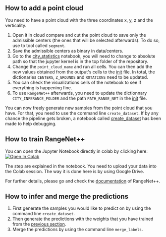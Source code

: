 ## How to add a point cloud

You need to have a point cloud with the three coordinates x, y, z and the verticality.

1. Open it in cloud compare and cut the point cloud to save only the admissible centers (the ones that will be selected afterwards). To do so, use to tool called `segment`.
2. Save the admissible centers as binary in data/centers.
3. Go to the [city_statistics](./city_statistics.ipynb) notebook, you will need to change to absolute path so that the jupyter kernel is in the top folder of the repository.
4. Change the `point_cloud_name` and run all cells. You can then add the new values obtained from the output's cells to the [init](./__init__.py) file. In total, the dictionaries `CENTERS`, `Z_GROUNDS` and `ROTATIONS` need to be updated.
5. You can check the visualizations cells of the notebook to see if everything is happening fine.
6. To use `RangeNet++` afterwards, you need to update the dictionnary `CITY_INFERANCE_FOLDER` and the path `PATH_RANGE_NET` in the [init](./__init__.py) file. 

You can now freely generate new samples from the point cloud that you have. For that, you need to use the command line `create_dataset`. If by any chance the pipeline gets broken, a notebook called [create_dataset](./create_dataset.ipynb) has been made to help debugging. 


## How to train RangeNet++

You can open the Jupyter Notebook directly in colab by clicking here:
<a href="https://colab.research.google.com/github/theovincent/3DPointCloudClassification/blob/rangenet/range_net/RangeNet%2B%2B.ipynb" target="_parent"><img src="https://colab.research.google.com/assets/colab-badge.svg" alt="Open In Colab"/></a>

The step are explained in the notebook. You need to upload your data into the Colab session. The way it is done here is by using Google Drive.

For further details, please go and check the [documentation](https://github.com/PRBonn/lidar-bonnetal) of RangeNet++.


## How to infer and merge the predictions

1. First generate the samples you would like to predict on by using the command line `create_dataset`.
2. Then generate the predictions with the weights that you have trained from the [previous section](#how-to-train-rangenet).
3. Merge the predictions by using the command line `merge_labels`.